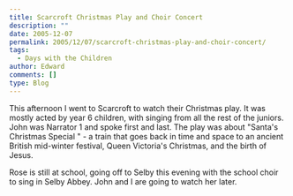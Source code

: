 ```yaml
---
title: Scarcroft Christmas Play and Choir Concert
description: ""
date: 2005-12-07
permalink: 2005/12/07/scarcroft-christmas-play-and-choir-concert/
tags:
  - Days with the Children
author: Edward
comments: []
type: Blog
---
```


This afternoon I went to Scarcroft to watch their Christmas play. It was
mostly acted by year 6 children, with singing from all the rest of the
juniors. John was Narrator 1 and spoke first and last. The play was
about \"Santa\'s Christmas Special \" - a train that goes back in time
and space to an ancient British mid-winter festival, Queen Victoria\'s
Christmas, and the birth of Jesus.

Rose is still at school, going off to Selby this evening with the school
choir to sing in Selby Abbey. John and I are going to watch her later.

